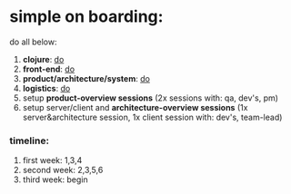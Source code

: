 # simple on boarding:

do all below:

1. **clojure**: [do](clj/readme.md)
2. **front-end**: [do](front/readme.md)
3. **product/architecture/system**: [do](misc/readme.md)
4. **logistics**: [do](misc/readme.md)
5. setup **product-overview sessions** (2x sessions with: qa, dev's, pm)
6. setup server/client and **architecture-overview sessions** (1x server&architecture session, 1x client session with: dev's, team-lead)

### timeline:
1. first week: 1,3,4
2. second week: 2,3,5,6
3. third week: begin
